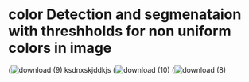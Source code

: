 
# color Detection and segmenataion with threshholds for non uniform colors in image
(![download (9)](https://user-images.githubusercontent.com/45369296/112512013-4149da00-8d93-11eb-8d93-1a5151a309b0.png)
ksdnxskjddkjs
(![download (10)](https://user-images.githubusercontent.com/45369296/112512118-5e7ea880-8d93-11eb-8b98-5649eaaa2359.png)
(![download (8)](https://user-images.githubusercontent.com/45369296/112512053-50308c80-8d93-11eb-8a7e-dfad58b61f27.png)

